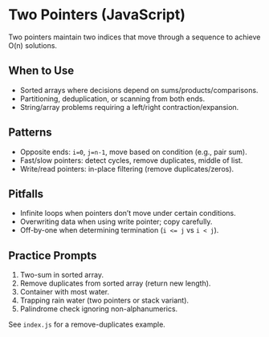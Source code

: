 # Two Pointers (JavaScript)

 Two pointers maintain two indices that move through a sequence to achieve O(n) solutions.

 ## When to Use
 - Sorted arrays where decisions depend on sums/products/comparisons.
 - Partitioning, deduplication, or scanning from both ends.
 - String/array problems requiring a left/right contraction/expansion.

 ## Patterns
 - Opposite ends: `i=0`, `j=n-1`, move based on condition (e.g., pair sum).
 - Fast/slow pointers: detect cycles, remove duplicates, middle of list.
 - Write/read pointers: in-place filtering (remove duplicates/zeros).

 ## Pitfalls
 - Infinite loops when pointers don’t move under certain conditions.
 - Overwriting data when using write pointer; copy carefully.
 - Off-by-one when determining termination (`i <= j` vs `i < j`).

 ## Practice Prompts
 1) Two-sum in sorted array.
 2) Remove duplicates from sorted array (return new length).
 3) Container with most water.
 4) Trapping rain water (two pointers or stack variant).
 5) Palindrome check ignoring non-alphanumerics.

 See `index.js` for a remove-duplicates example.
